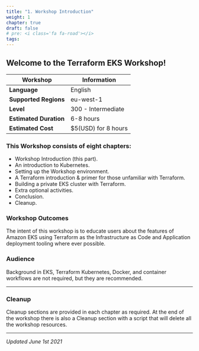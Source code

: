 ```yaml
---
title: "1. Workshop Introduction"
weight: 1
chapter: true
draft: false
# pre: <i class='fa fa-road'></i>
tags:
---
```



## Welcome to the Terraform EKS Workshop!


| Workshop | Information |
| --- | --- |
| **Language** | English |
| **Supported Regions** | eu-west-1 |
| **Level** | 300 - Intermediate |
| **Estimated Duration** | 6-8 hours  |
| **Estimated Cost** | $5(USD) for 8 hours  |



### This Workshop consists of eight chapters:

* Workshop Introduction (this part).
* An introduction to Kubernetes.
* Setting up the Workshop environment.
* A Terraform introduction & primer for those unfamiliar with Terraform.
* Building a private EKS cluster with Terraform.
* Extra optional activities.
* Conclusion.
* Cleanup.

### Workshop Outcomes

The intent of this workshop is to educate users about the features of Amazon EKS using Terraform as the Infrastructure as Code and Application deployment tooling where ever possible.

### Audience 


Background in EKS, Terraform Kubernetes, Docker, and container workflows are not required, but they are recommended.

----

### Cleanup

Cleanup sections are provided in each chapter as required. At the end of the workshop there is also a Cleanup section with a script that will delete all the workshop resources.


----

*Updated June 1st 2021*

